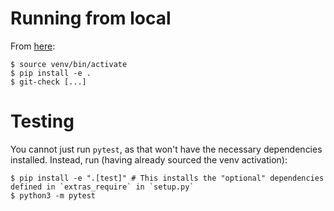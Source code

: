 # Running from local

From [here](https://click.palletsprojects.com/en/8.1.x/setuptools/#testing-the-script):

```
$ source venv/bin/activate
$ pip install -e .
$ git-check [...]
```
# Testing

You cannot just run `pytest`, as that won't have the necessary dependencies installed. Instead, run (having already sourced the venv activation):

```
$ pip install -e ".[test]" # This installs the "optional" dependencies defined in `extras_require` in `setup.py`
$ python3 -m pytest
```